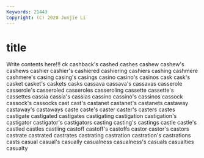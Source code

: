 ```yaml
---
Keywords: 21443
Copyright: (C) 2020 Junjie Li
---
```


# title

Write contents here!!!
ck 
cashback's
cashed 
cashes 
cashew 
cashew's 
cashews 
cashier 
cashier's 
cashiered 
cashiering 
cashiers
cashing 
cashmere 
cashmere's 
casing 
casing's 
casings 
casino 
casino's 
casinos 
cask
cask's 
casket 
casket's 
caskets 
casks 
cassava 
cassava's 
cassavas 
casserole 
casserole's
casseroled 
casseroles 
casseroling 
cassette 
cassette's 
cassettes 
cassia 
cassia's 
cassias 
cassino
cassino's 
cassinos 
cassock 
cassock's 
cassocks 
cast 
cast's 
castanet 
castanet's 
castanets
castaway 
castaway's 
castaways 
caste 
caste's 
caster 
caster's 
casters 
castes 
castigate
castigated 
castigates 
castigating 
castigation 
castigation's 
castigator 
castigator's 
castigators 
casting 
casting's
castings 
castle 
castle's 
castled 
castles 
castling 
castoff 
castoff's 
castoffs 
castor
castor's 
castors 
castrate 
castrated 
castrates 
castrating 
castration 
castration's 
castrations 
casts
casual 
casual's 
casually 
casualness 
casualness's 
casuals 
casualties 
casualty 
